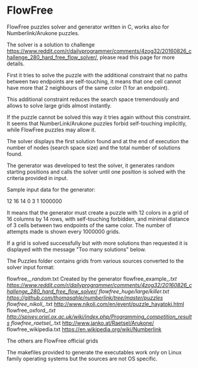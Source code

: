 # FlowFree
FlowFree puzzles solver and generator written in C, works also for Numberlink/Arukone puzzles.

The solver is a solution to challenge https://www.reddit.com/r/dailyprogrammer/comments/4zog32/20160826_challenge_280_hard_free_flow_solver/, please read this page for more details.

First it tries to solve the puzzle with the additional constraint that no paths between two endpoints are self-touching, it means that one cell cannot have more that 2 neighbours of the same color (1 for an endpoint).

This additional constraint reduces the search space tremendously and allows to solve large grids almost instantly.

If the puzzle cannot be solved this way it tries again without this constraint. It seems that NumberLink/Arukone puzzles forbid self-touching implicitly, while FlowFree puzzles may allow it.

The solver displays the first solution found and at the end of execution the number of nodes (search space size) and the total number of solutions found.

The generator was developed to test the solver, it generates random starting positions and calls the solver until one position is solved with the criteria provided in input.

Sample input data for the generator:

12 16 14 0 3 1 1000000

It means that the generator must create a puzzle with 12 colors in a grid of 16 columns by 14 rows, with self-touching forbidden, and minimal distance of 3 cells between two endpoints of the same color. The number of attempts made is shown every 1000000 grids.

If a grid is solved successfully but with more solutions than requested it is displayed with the message "Too many solutions" below.

The Puzzles folder contains grids from various sources converted to the solver input format:

flowfree_*_random*.txt          Created by the generator
flowfree_example_*.txt          https://www.reddit.com/r/dailyprogrammer/comments/4zog32/20160826_challenge_280_hard_free_flow_solver/
flowfree_huge/large/killer.txt  https://github.com/thomasahle/numberlink/tree/master/puzzles
flowfree_nikoli_*.txt           http://www.nikoli.com/en/event/puzzle_hayatoki.html
flowfree_oxford_*.txt           http://spivey.oriel.ox.ac.uk/wiki/index.php/Programming_competition_results
flowfree_raetsel_*.txt          http://www.janko.at/Raetsel/Arukone/
flowfree_wikipedia.txt          https://en.wikipedia.org/wiki/Numberlink

The others are FlowFree official grids

The makefiles provided to generate the executables work only on Linux family operating systems but the sources are not OS specific.
